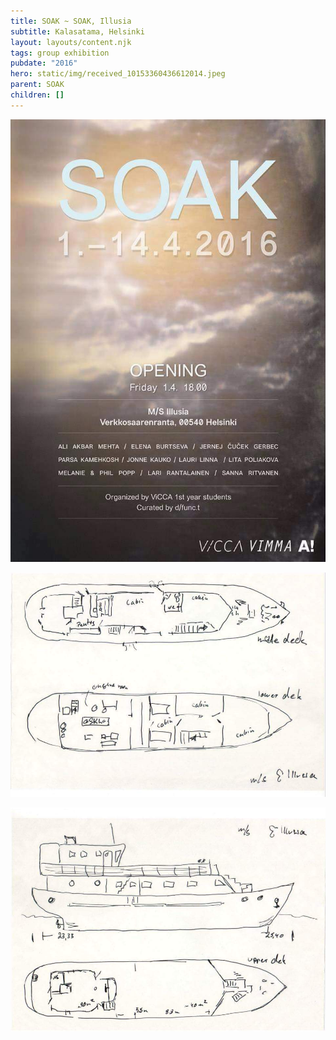 ```yaml
---
title: SOAK ~ SOAK, Illusia
subtitle: Kalasatama, Helsinki
layout: layouts/content.njk
tags: group exhibition
pubdate: "2016"
hero: static/img/received_10153360436612014.jpeg
parent: SOAK
children: []
---
```

![](/static/img/fb_img_1456953802011.jpg)

![](/static/img/received_10153332304292014.jpeg)

![](/static/img/received_10153332304712014.jpeg)